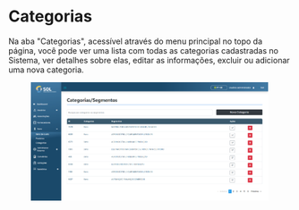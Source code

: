 # Categorias

Na aba "Categorias", acessível através do menu principal no topo da página, você pode ver uma lista com todas as categorias cadastradas no Sistema, ver detalhes sobre elas, editar as informações, excluir ou adicionar uma nova categoria.

<figure><img src="../../../../.gitbook/assets/cat-list.png" alt=""><figcaption></figcaption></figure>
